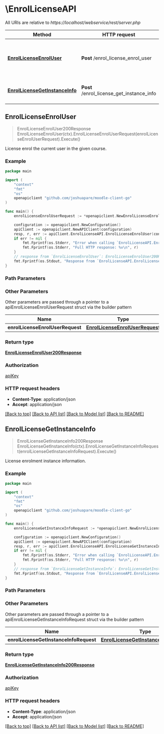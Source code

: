 # \EnrolLicenseAPI

All URIs are relative to *https://localhost/webservice/rest/server.php*

Method | HTTP request | Description
------------- | ------------- | -------------
[**EnrolLicenseEnrolUser**](EnrolLicenseAPI.md#EnrolLicenseEnrolUser) | **Post** /enrol_license_enrol_user | License enrol the current user in the given course.
[**EnrolLicenseGetInstanceInfo**](EnrolLicenseAPI.md#EnrolLicenseGetInstanceInfo) | **Post** /enrol_license_get_instance_info | License enrolment instance information.



## EnrolLicenseEnrolUser

> EnrolLicenseEnrolUser200Response EnrolLicenseEnrolUser(ctx).EnrolLicenseEnrolUserRequest(enrolLicenseEnrolUserRequest).Execute()

License enrol the current user in the given course.



### Example

```go
package main

import (
	"context"
	"fmt"
	"os"
	openapiclient "github.com/joshuapare/moodle-client-go"
)

func main() {
	enrolLicenseEnrolUserRequest := *openapiclient.NewEnrolLicenseEnrolUserRequest(int32(123)) // EnrolLicenseEnrolUserRequest | 

	configuration := openapiclient.NewConfiguration()
	apiClient := openapiclient.NewAPIClient(configuration)
	resp, r, err := apiClient.EnrolLicenseAPI.EnrolLicenseEnrolUser(context.Background()).EnrolLicenseEnrolUserRequest(enrolLicenseEnrolUserRequest).Execute()
	if err != nil {
		fmt.Fprintf(os.Stderr, "Error when calling `EnrolLicenseAPI.EnrolLicenseEnrolUser``: %v\n", err)
		fmt.Fprintf(os.Stderr, "Full HTTP response: %v\n", r)
	}
	// response from `EnrolLicenseEnrolUser`: EnrolLicenseEnrolUser200Response
	fmt.Fprintf(os.Stdout, "Response from `EnrolLicenseAPI.EnrolLicenseEnrolUser`: %v\n", resp)
}
```

### Path Parameters



### Other Parameters

Other parameters are passed through a pointer to a apiEnrolLicenseEnrolUserRequest struct via the builder pattern


Name | Type | Description  | Notes
------------- | ------------- | ------------- | -------------
 **enrolLicenseEnrolUserRequest** | [**EnrolLicenseEnrolUserRequest**](EnrolLicenseEnrolUserRequest.md) |  | 

### Return type

[**EnrolLicenseEnrolUser200Response**](EnrolLicenseEnrolUser200Response.md)

### Authorization

[apiKey](../README.md#apiKey)

### HTTP request headers

- **Content-Type**: application/json
- **Accept**: application/json

[[Back to top]](#) [[Back to API list]](../README.md#documentation-for-api-endpoints)
[[Back to Model list]](../README.md#documentation-for-models)
[[Back to README]](../README.md)


## EnrolLicenseGetInstanceInfo

> EnrolLicenseGetInstanceInfo200Response EnrolLicenseGetInstanceInfo(ctx).EnrolLicenseGetInstanceInfoRequest(enrolLicenseGetInstanceInfoRequest).Execute()

License enrolment instance information.



### Example

```go
package main

import (
	"context"
	"fmt"
	"os"
	openapiclient "github.com/joshuapare/moodle-client-go"
)

func main() {
	enrolLicenseGetInstanceInfoRequest := *openapiclient.NewEnrolLicenseGetInstanceInfoRequest(int32(123)) // EnrolLicenseGetInstanceInfoRequest | 

	configuration := openapiclient.NewConfiguration()
	apiClient := openapiclient.NewAPIClient(configuration)
	resp, r, err := apiClient.EnrolLicenseAPI.EnrolLicenseGetInstanceInfo(context.Background()).EnrolLicenseGetInstanceInfoRequest(enrolLicenseGetInstanceInfoRequest).Execute()
	if err != nil {
		fmt.Fprintf(os.Stderr, "Error when calling `EnrolLicenseAPI.EnrolLicenseGetInstanceInfo``: %v\n", err)
		fmt.Fprintf(os.Stderr, "Full HTTP response: %v\n", r)
	}
	// response from `EnrolLicenseGetInstanceInfo`: EnrolLicenseGetInstanceInfo200Response
	fmt.Fprintf(os.Stdout, "Response from `EnrolLicenseAPI.EnrolLicenseGetInstanceInfo`: %v\n", resp)
}
```

### Path Parameters



### Other Parameters

Other parameters are passed through a pointer to a apiEnrolLicenseGetInstanceInfoRequest struct via the builder pattern


Name | Type | Description  | Notes
------------- | ------------- | ------------- | -------------
 **enrolLicenseGetInstanceInfoRequest** | [**EnrolLicenseGetInstanceInfoRequest**](EnrolLicenseGetInstanceInfoRequest.md) |  | 

### Return type

[**EnrolLicenseGetInstanceInfo200Response**](EnrolLicenseGetInstanceInfo200Response.md)

### Authorization

[apiKey](../README.md#apiKey)

### HTTP request headers

- **Content-Type**: application/json
- **Accept**: application/json

[[Back to top]](#) [[Back to API list]](../README.md#documentation-for-api-endpoints)
[[Back to Model list]](../README.md#documentation-for-models)
[[Back to README]](../README.md)

